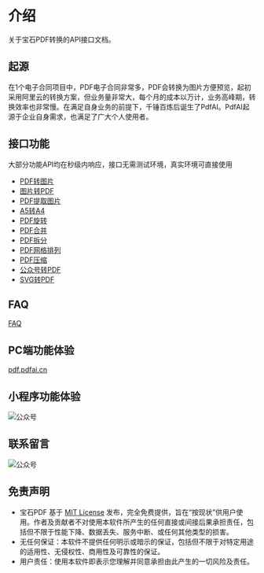 # 介绍

关于宝石PDF转换的API接口文档。

## 起源

在1个电子合同项目中，PDF电子合同非常多，PDF会转换为图片方便预览，起初采用阿里云的转换方案，但业务量非常大，每个月的成本以万计，业务高峰期，转换效率也非常慢。在满足自身业务的前提下，千锤百炼后诞生了PdfAI。PdfAI起源于企业自身需求，也满足了广大个人使用者。

## 接口功能

大部分功能API均在秒级内响应，接口无需测试环境，真实环境可直接使用

* [PDF转图片](https://easyyun.github.io/docs/api/pdf_to_image.html)
* [图片转PDF](https://easyyun.github.io/docs/api/image_to_pdf.html)
* [PDF提取图片](https://easyyun.github.io/docs/api/pdf_extract_image.html)
* [A5转A4](https://easyyun.github.io/docs/api/a5_to_a4.html)
* [PDF旋转](https://easyyun.github.io/docs/api/rotate_pdf.html)
* [PDF合并](https://easyyun.github.io/docs/api/merge_pdf.html)
* [PDF拆分](https://easyyun.github.io/docs/api/split_pdf.html)
* [PDF网格排列](https://easyyun.github.io/docs/api/pdf_to_grid.html)
* [PDF压缩](https://easyyun.github.io/docs/api/comcompress_pdf.html)
* [公众号转PDF](https://easyyun.github.io/docs/api/wechat_to_pdf.html)
* [SVG转PDF](https://easyyun.github.io/docs/api/svg_to_pdf.html)

## FAQ
[FAQ](faq.md)

## PC端功能体验

[pdf.pdfai.cn](https://pdf.pdfai.cn)

## 小程序功能体验

![公众号](https://static.pdfai.cn/static/xcx/xcx_m.jpg)


## 联系留言

![公众号](https://static.pdfai.cn/static/xcx/gongzhonghao.jpg)


## 免责声明
* 宝石PDF 基于 [MIT License](https://opensource.org/license/MIT) 发布，完全免费提供，旨在“按现状”供用户使用。作者及贡献者不对使用本软件所产生的任何直接或间接后果承担责任，包括但不限于性能下降、数据丢失、服务中断、或任何其他类型的损害。
* 无任何保证：本软件不提供任何明示或暗示的保证，包括但不限于对特定用途的适用性、无侵权性、商用性及可靠性的保证。
* 用户责任：使用本软件即表示您理解并同意承担由此产生的一切风险及责任。
